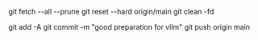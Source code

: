 git fetch --all --prune
git reset --hard origin/main
git clean -fd

git add -A
git commit -m "good preparation for vllm"
git push origin main